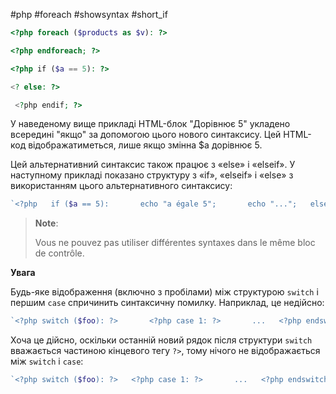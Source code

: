 #php #foreach #showsyntax #short_if


~~~php
<?php foreach ($products as $v): ?>
~~~


~~~php
<?php endforeach; ?>
~~~


~~~php
<?php if ($a == 5): ?>  

<? else: ?>

 <?php endif; ?>
~~~

У наведеному вище прикладі HTML-блок "Дорівнює 5" укладено всередині "якщо" за допомогою цього нового синтаксису. Цей HTML-код відображатиметься, лише якщо змінна $a дорівнює 5.

Цей альтернативний синтаксис також працює з «else» і «elseif». У наступному прикладі показано структуру з «if», «elseif» і «else» з використанням цього альтернативного синтаксису:

~~~php 
`<?php   if ($a == 5):       echo "a égale 5";       echo "...";   elseif ($a == 6):       echo "a égale 6";       echo "!!!";   else:       echo "a ne vaut ni 5 ni 6";   endif;   ?>`
~~~

> **Note**:
> 
> Vous ne pouvez pas utiliser différentes syntaxes dans le même bloc de contrôle.

**Увага**

Будь-яке відображення (включно з пробілами) між структурою `switch` і першим `case` спричинить синтаксичну помилку. Наприклад, це недійсно:

~~~php
`<?php switch ($foo): ?>       <?php case 1: ?>       ...   <?php endswitch ?>`
~~~

Хоча це дійсно, оскільки останній новий рядок після структури `switch` вважається частиною кінцевого тегу `?>`, тому нічого не відображається між `switch` і `case`:

~~~php
`<?php switch ($foo): ?>   <?php case 1: ?>       ...   <?php endswitch ?>`
~~~